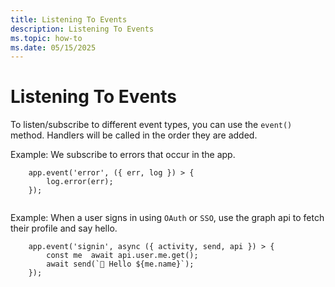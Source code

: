 ```yaml
---
title: Listening To Events
description: Listening To Events
ms.topic: how-to
ms.date: 05/15/2025
---
```


# Listening To Events


To listen/subscribe to different event types, you can use the `event()` method. Handlers will be called in the order they are added.

Example: We subscribe to errors that occur in the app.

```
    app.event('error', ({ err, log }) > {
        log.error(err);
    });
    

```
Example: When a user signs in using `OAuth` or `SSO`, use the graph api to fetch their profile and say hello.

```
    app.event('signin', async ({ activity, send, api }) > {
        const me  await api.user.me.get();
        await send(`👋 Hello ${me.name}`);
    });
```